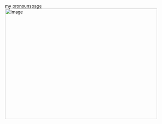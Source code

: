 my [pronounspage](https://en.pronouns.page/@wanderyonder)
<img width="498" height="362" alt="image" src="https://github.com/user-attachments/assets/57d64c11-7061-4f2d-a6ad-e01ba2790d4c" />
